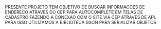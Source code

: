 PRESENTE PROJETO TEM OBJETIVO DE BUSCAR INFORMACOES DE ENDERECO ATRAVES DO CEP PARA AUTOCOMPLETE EM TELAS DE CADASTRO
FAZENDO A CONEXAO COM O SITE VIA CEP ATRAVES DE API. PARA ISSO UTILIZAMOS A BIBLIOTECA GSON PARA SERIALIZAR OBJETOS
